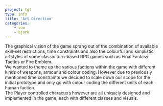 ```yaml
---
project: tgf
type: info
title: 'Art Direction'
categories: 
    - vow
    - bjork
---
```

The graphical vision of the game sprang out of the combination of available skill-set restrictions, 
time constraints and also the colourful and simplistic artstyles of some classic turn-based RPG games 
such as Final Fantasy Tactics or Fire Emblem.
<br>
We wanted to theme up the various factions within the game with different kinds of weapons, armour and 
colour coding. However due to previously mentioned time constraints we decided to scale down our scope 
for the initial prototype and only go with colour coding the different units of each human faction. 
<br>
The Player controlled characters however are all uniquely designed and implemented in the game, 
each with different classes and visuals.
<br>
<br>